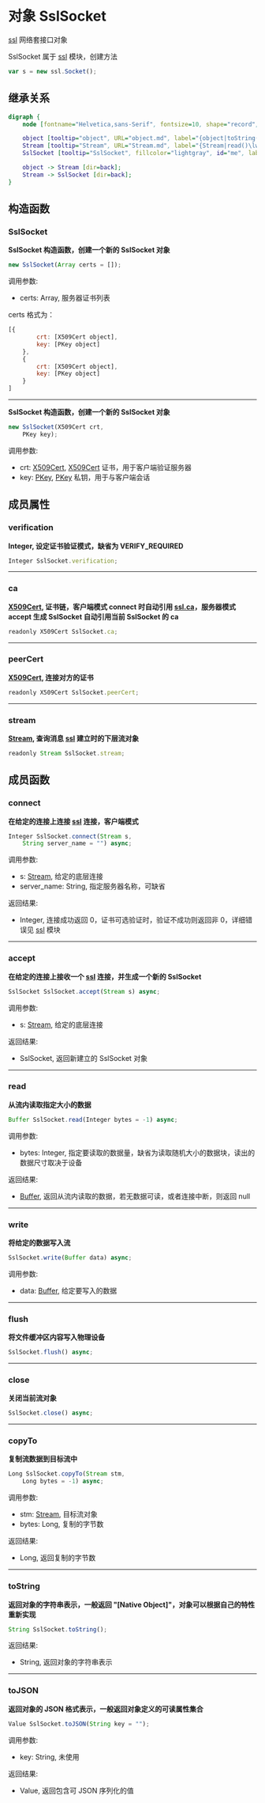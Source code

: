 # 对象 SslSocket
[ssl](../../module/ifs/ssl.md) 网络套接口对象

SslSocket 属于 [ssl](../../module/ifs/ssl.md) 模块，创建方法

```JavaScript
var s = new ssl.Socket();
```

## 继承关系
```dot
digraph {
    node [fontname="Helvetica,sans-Serif", fontsize=10, shape="record", style="filled", fillcolor="white"];

    object [tooltip="object", URL="object.md", label="{object|toString()\ltoJSON()\l}"];
    Stream [tooltip="Stream", URL="Stream.md", label="{Stream|read()\lwrite()\lflush()\lclose()\lcopyTo()\l}"];
    SslSocket [tooltip="SslSocket", fillcolor="lightgray", id="me", label="{SslSocket|new SslSocket()\l|verification\lca\lpeerCert\lstream\l|connect()\laccept()\l}"];

    object -> Stream [dir=back];
    Stream -> SslSocket [dir=back];
}
```

## 构造函数
        
### SslSocket
**SslSocket 构造函数，创建一个新的 SslSocket 对象**

```JavaScript
new SslSocket(Array certs = []);
```

调用参数:
* certs: Array, 服务器证书列表

certs 格式为：

```JavaScript
[{
        crt: [X509Cert object],
        key: [PKey object]
    },
    {
        crt: [X509Cert object],
        key: [PKey object]
    }
]
```

--------------------------
**SslSocket 构造函数，创建一个新的 SslSocket 对象**

```JavaScript
new SslSocket(X509Cert crt,
    PKey key);
```

调用参数:
* crt: [X509Cert](X509Cert.md), [X509Cert](X509Cert.md) 证书，用于客户端验证服务器
* key: [PKey](PKey.md), [PKey](PKey.md) 私钥，用于与客户端会话

## 成员属性
        
### verification
**Integer, 设定证书验证模式，缺省为 VERIFY_REQUIRED**

```JavaScript
Integer SslSocket.verification;
```

--------------------------
### ca
**[X509Cert](X509Cert.md), 证书链，客户端模式 connect 时自动引用 [ssl.ca](../../module/ifs/ssl.md#ca)，服务器模式 accept 生成 SslSocket 自动引用当前 SslSocket 的 ca**

```JavaScript
readonly X509Cert SslSocket.ca;
```

--------------------------
### peerCert
**[X509Cert](X509Cert.md), 连接对方的证书**

```JavaScript
readonly X509Cert SslSocket.peerCert;
```

--------------------------
### stream
**[Stream](Stream.md), 查询消息 [ssl](../../module/ifs/ssl.md) 建立时的下层流对象**

```JavaScript
readonly Stream SslSocket.stream;
```

## 成员函数
        
### connect
**在给定的连接上连接 [ssl](../../module/ifs/ssl.md) 连接，客户端模式**

```JavaScript
Integer SslSocket.connect(Stream s,
    String server_name = "") async;
```

调用参数:
* s: [Stream](Stream.md), 给定的底层连接
* server_name: String, 指定服务器名称，可缺省

返回结果:
* Integer, 连接成功返回 0，证书可选验证时，验证不成功则返回非 0，详细错误见 [ssl](../../module/ifs/ssl.md) 模块

--------------------------
### accept
**在给定的连接上接收一个 [ssl](../../module/ifs/ssl.md) 连接，并生成一个新的 SslSocket**

```JavaScript
SslSocket SslSocket.accept(Stream s) async;
```

调用参数:
* s: [Stream](Stream.md), 给定的底层连接

返回结果:
* SslSocket, 返回新建立的 SslSocket 对象

--------------------------
### read
**从流内读取指定大小的数据**

```JavaScript
Buffer SslSocket.read(Integer bytes = -1) async;
```

调用参数:
* bytes: Integer, 指定要读取的数据量，缺省为读取随机大小的数据块，读出的数据尺寸取决于设备

返回结果:
* [Buffer](Buffer.md), 返回从流内读取的数据，若无数据可读，或者连接中断，则返回 null

--------------------------
### write
**将给定的数据写入流**

```JavaScript
SslSocket.write(Buffer data) async;
```

调用参数:
* data: [Buffer](Buffer.md), 给定要写入的数据

--------------------------
### flush
**将文件缓冲区内容写入物理设备**

```JavaScript
SslSocket.flush() async;
```

--------------------------
### close
**关闭当前流对象**

```JavaScript
SslSocket.close() async;
```

--------------------------
### copyTo
**复制流数据到目标流中**

```JavaScript
Long SslSocket.copyTo(Stream stm,
    Long bytes = -1) async;
```

调用参数:
* stm: [Stream](Stream.md), 目标流对象
* bytes: Long, 复制的字节数

返回结果:
* Long, 返回复制的字节数

--------------------------
### toString
**返回对象的字符串表示，一般返回 "[Native Object]"，对象可以根据自己的特性重新实现**

```JavaScript
String SslSocket.toString();
```

返回结果:
* String, 返回对象的字符串表示

--------------------------
### toJSON
**返回对象的 JSON 格式表示，一般返回对象定义的可读属性集合**

```JavaScript
Value SslSocket.toJSON(String key = "");
```

调用参数:
* key: String, 未使用

返回结果:
* Value, 返回包含可 JSON 序列化的值

